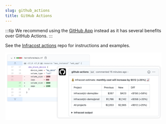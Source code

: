 ```yaml
---
slug: github_actions
title: GitHub Actions
---
```


:::tip
We recommend using the [GitHub App](/docs/integrations/github_app/) instead as it has several benefits over GitHub Actions.
:::

See the [Infracost actions](https://github.com/infracost/actions/) repo for instructions and examples. 

<img src="https://raw.githubusercontent.com/infracost/actions/master/.github/assets/screenshot.png" width="550px" alt="Example Infracost diff output" />
